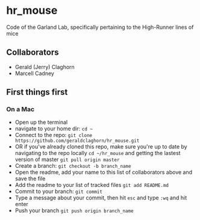 # hr_mouse
Code of the Garland Lab, specifically pertaining to the High-Runner lines of mice

## Collaborators
- Gerald (Jerry) Claghorn
- Marcell Cadney

## First things first
### On a Mac
 - Open up the terminal
 - navigate to your home dir: `cd ~`
 - Connect to the repo: `git clone https://github.com/geraldclaghorn/hr_mouse.git`
 - OR if you've already cloned this repo, make sure you're up to date by navigating to the repo locally `cd ~/hr_mouse` and getting the lastest version of master `git pull origin master`
 - Create a branch: `git checkout -b branch_name`
 - Open the readme, add your name to this list of collaborators above and save the file
 - Add the readme to your list of tracked files `git add README.md`
 - Commit to your branch: `git commit`
 - Type a message about your commit, then hit `esc` and type `:wq` and hit enter 
 - Push your branch `git push origin branch_name`

